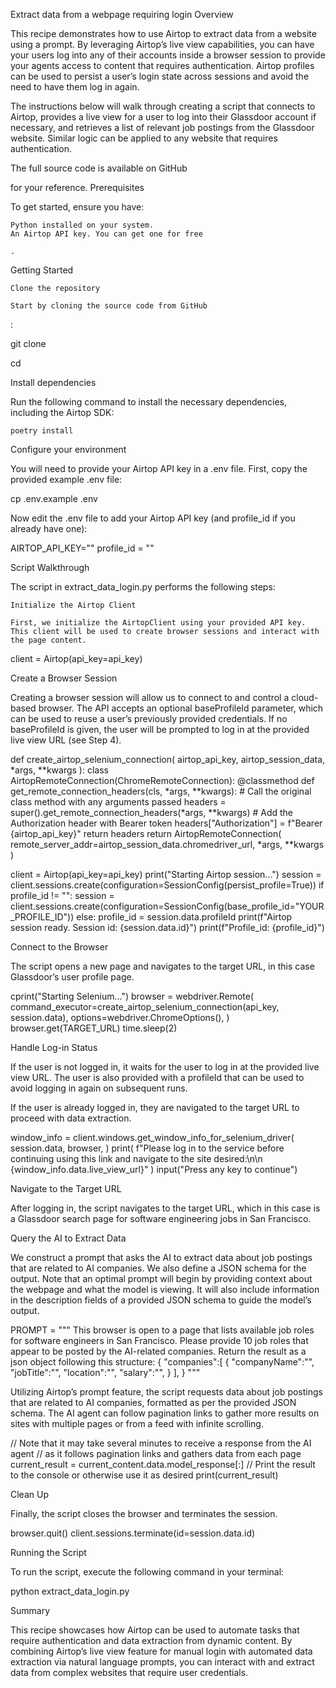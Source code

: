 Extract data from a webpage requiring login
Overview

This recipe demonstrates how to use Airtop to extract data from a website using a prompt. By leveraging Airtop’s live view capabilities, you can have your users log into any of their accounts inside a browser session to provide your agents access to content that requires authentication. Airtop profiles can be used to persist a user’s login state across sessions and avoid the need to have them log in again.

The instructions below will walk through creating a script that connects to Airtop, provides a live view for a user to log into their Glassdoor account if necessary, and retrieves a list of relevant job postings from the Glassdoor website. Similar logic can be applied to any website that requires authentication.

The full source code is available on GitHub

for your reference.
Prerequisites

To get started, ensure you have:

    Python installed on your system.
    An Airtop API key. You can get one for free

    .

Getting Started

    Clone the repository

    Start by cloning the source code from GitHub

:

git clone 

cd 

Install dependencies

Run the following command to install the necessary dependencies, including the Airtop SDK:

`poetry install`

Configure your environment

You will need to provide your Airtop API key in a .env file. First, copy the provided example .env file:

cp .env.example .env

Now edit the .env file to add your Airtop API key (and profile_id if you already have one):

AIRTOP_API_KEY=""
profile_id = ""

Script Walkthrough

The script in extract_data_login.py performs the following steps:

    Initialize the Airtop Client

    First, we initialize the AirtopClient using your provided API key. This client will be used to create browser sessions and interact with the page content.

client = Airtop(api_key=api_key)

Create a Browser Session

Creating a browser session will allow us to connect to and control a cloud-based browser. The API accepts an optional baseProfileId parameter, which can be used to reuse a user’s previously provided credentials. If no baseProfileId is given, the user will be prompted to log in at the provided live view URL (see Step 4).


def create_airtop_selenium_connection(
    airtop_api_key, airtop_session_data, *args, **kwargs
):
    class AirtopRemoteConnection(ChromeRemoteConnection):
        @classmethod
        def get_remote_connection_headers(cls, *args, **kwargs):
            # Call the original class method with any arguments passed
            headers = super().get_remote_connection_headers(*args, **kwargs)
            # Add the Authorization header with Bearer token
            headers["Authorization"] = f"Bearer {airtop_api_key}"
            return headers
    return AirtopRemoteConnection(
        remote_server_addr=airtop_session_data.chromedriver_url, *args, **kwargs
    )

client = Airtop(api_key=api_key)
print("Starting Airtop session...")
session = client.sessions.create(configuration=SessionConfig(persist_profile=True))
if profile_id != "":
    session = client.sessions.create(configuration=SessionConfig(base_profile_id="YOUR_PROFILE_ID"))
else:
    profile_id = session.data.profileId
print(f"Airtop session ready. Session id: {session.data.id}")
print(f"Profile_id: {profile_id}")

Connect to the Browser

The script opens a new page and navigates to the target URL, in this case Glassdoor’s user profile page.

cprint("Starting Selenium...")
browser = webdriver.Remote(
    command_executor=create_airtop_selenium_connection(api_key, session.data),
    options=webdriver.ChromeOptions(),
)
browser.get(TARGET_URL)
time.sleep(2)

Handle Log-in Status

If the user is not logged in, it waits for the user to log in at the provided live view URL. The user is also provided with a profileId that can be used to avoid logging in again on subsequent runs.

If the user is already logged in, they are navigated to the target URL to proceed with data extraction.

window_info = client.windows.get_window_info_for_selenium_driver(
    session.data,
    browser,
)
print(
    f"Please log in to the service before continuing using this link and navigate to the site desired:\n\n {window_info.data.live_view_url}"
)
input("Press any key to continue")

Navigate to the Target URL

After logging in, the script navigates to the target URL, which in this case is a Glassdoor search page for software engineering jobs in San Francisco.

Query the AI to Extract Data

We construct a prompt that asks the AI to extract data about job postings that are related to AI companies. We also define a JSON schema for the output. Note that an optimal prompt will begin by providing context about the webpage and what the model is viewing. It will also include information in the description fields of a provided JSON schema to guide the model’s output.

PROMPT = """
This browser is open to a page that lists available job roles for software engineers in San Francisco. Please provide 10 job roles that appear to be posted by the AI-related companies.
Return the result as a json object following this structure:
{
    "companies":[
        {
            "companyName":"",
            "jobTitle":"",
            "location":"",
            "salary":"",
        }
    ],
}
"""

Utilizing Airtop’s prompt feature, the script requests data about job postings that are related to AI companies, formatted as per the provided JSON schema. The AI agent can follow pagination links to gather more results on sites with multiple pages or from a feed with infinite scrolling.

// Note that it may take several minutes to receive a response from the AI agent
// as it follows pagination links and gathers data from each page
current_result = current_content.data.model_response[:]
// Print the result to the console or otherwise use it as desired
print(current_result)

Clean Up

Finally, the script closes the browser and terminates the session.

browser.quit()
client.sessions.terminate(id=session.data.id)

Running the Script

To run the script, execute the following command in your terminal:

python extract_data_login.py

Summary

This recipe showcases how Airtop can be used to automate tasks that require authentication and data extraction from dynamic content. By combining Airtop’s live view feature for manual login with automated data extraction via natural language prompts, you can interact with and extract data from complex websites that require user credentials.